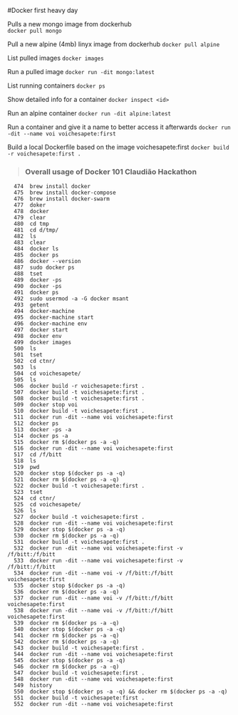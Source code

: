 #Docker first heavy day 


Pulls a new mongo image from dockerhub  
`docker pull mongo`

Pull a new alpine (4mb) linyx image from dockerhub
`docker pull alpine`

List pulled images 
`docker images`

Run a pulled image
`docker run -dit mongo:latest`

List running containers 
`docker ps`

Show detailed info for a container 
`docker inspect <id>`

Run an alpine container 
`docker run -dit alpine:latest`

Run a container and give it a name to better access it afterwards
`docker run -dit --name voi voichesapete:first`

Build a local Dockerfile based on the image voichesapete:first 
`docker build -r voichesapete:first .`

>
> ### Overall usage of Docker 101 Claudião Hackathon 
>

```
  474  brew install docker
  475  brew install docker-compose
  476  brew install docker-swarm
  477  doker
  478  docker
  479  clear
  480  cd tmp
  481  cd d/tmp/
  482  ls
  483  clear
  484  docker ls
  485  docker ps
  486  docker --version
  487  sudo docker ps
  488  tset
  489  docker -ps
  490  docker -ps
  491  docker ps
  492  sudo usermod -a -G docker msant
  493  getent
  494  docker-machine
  495  docker-machine start
  496  docker-machine env
  497  docker start
  498  docker env
  499  docker images
  500  ls
  501  tset
  502  cd ctnr/
  503  ls
  504  cd voichesapete/
  505  ls
  506  docker build -r voichesapete:first .
  507  docker build -t voichesapete:first .
  508  docker build -t voichesapete:first .
  509  docker stop voi
  510  docker build -t voichesapete:first .
  511  docker run -dit --name voi voichesapete:first
  512  docker ps
  513  docker -ps -a
  514  docker ps -a
  515  docker rm $(docker ps -a -q)
  516  docker run -dit --name voi voichesapete:first
  517  cd /f/bitt
  518  ls
  519  pwd
  520  docker stop $(docker ps -a -q)
  521  docker rm $(docker ps -a -q)
  522  docker build -t voichesapete:first .
  523  tset
  524  cd ctnr/
  525  cd voichesapete/
  526  ls
  527  docker build -t voichesapete:first .
  528  docker run -dit --name voi voichesapete:first
  529  docker stop $(docker ps -a -q)
  530  docker rm $(docker ps -a -q)
  531  docker build -t voichesapete:first .
  532  docker run -dit --name voi voichesapete:first -v /f/bitt:/f/bitt
  533  docker run -dit --name voi voichesapete:first -v /f/bitt:/f/bitt
  534  docker run -dit --name voi -v /f/bitt:/f/bitt voichesapete:first
  535  docker stop $(docker ps -a -q)
  536  docker rm $(docker ps -a -q)
  537  docker run -dit --name voi -v /f/bitt:/f/bitt voichesapete:first
  538  docker run -dit --name voi -v /f/bitt:/f/bitt voichesapete:first
  539  docker rm $(docker ps -a -q)
  540  docker stop $(docker ps -a -q)
  541  docker rm $(docker ps -a -q)
  542  docker rm $(docker ps -a -q)
  543  docker build -t voichesapete:first .
  544  docker run -dit --name voi voichesapete:first
  545  docker stop $(docker ps -a -q)
  546  docker rm $(docker ps -a -q)
  547  docker build -t voichesapete:first .
  548  docker run -dit --name voi voichesapete:first
  549  history
  550  docker stop $(docker ps -a -q) && docker rm $(docker ps -a -q)
  551  docker build -t voichesapete:first .
  552  docker run -dit --name voi voichesapete:first
```
